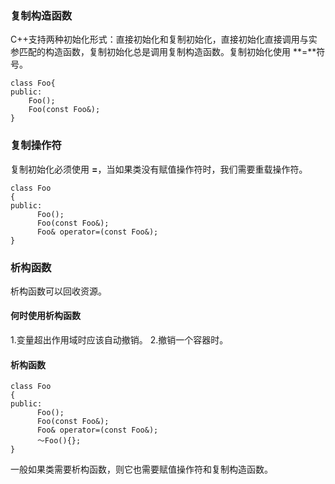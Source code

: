 ### 复制构造函数
C++支持两种初始化形式：直接初始化和复制初始化，直接初始化直接调用与实参匹配的构造函数，复制初始化总是调用复制构造函数。复制初始化使用 **=**符号。
```
class Foo{
public:	
    Foo();
    Foo(const Foo&);
}
```
### 复制操作符
复制初始化必须使用 **=**，当如果类没有赋值操作符时，我们需要重载操作符。
```
class Foo
{
public:
      Foo();
      Foo(const Foo&);
      Foo& operator=(const Foo&);
}
```
### 析构函数
析构函数可以回收资源。
#### 何时使用析构函数
1.变量超出作用域时应该自动撤销。
2.撤销一个容器时。
#### 析构函数
```
class Foo
{
public:
      Foo();
      Foo(const Foo&);
      Foo& operator=(const Foo&);
      ～Foo(){};
}
```
一般如果类需要析构函数，则它也需要赋值操作符和复制构造函数。

